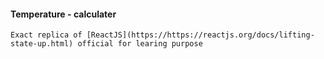 #### Temperature - calculater

`Exact replica of [ReactJS](https://https://reactjs.org/docs/lifting-state-up.html) official for learing purpose`
